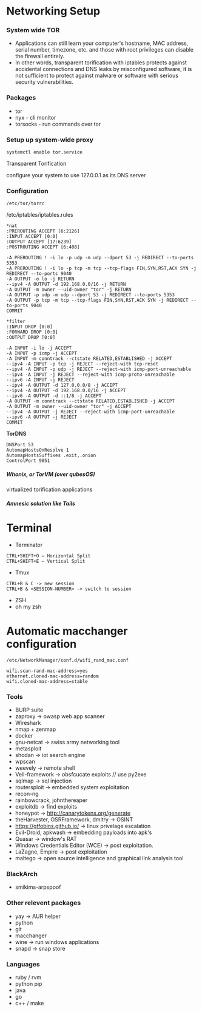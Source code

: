 # Networking Setup

### System wide TOR

* Applications can still learn your computer's hostname, MAC address, serial number, timezone, etc. and those with root privileges can disable the firewall entirely.
*  In other words, transparent torification with iptables protects against accidental connections and DNS leaks by misconfigured software, it is not sufficient to protect against malware or software with serious security vulnerabilities.

### Packages

* tor
* nyx - cli monitor
* torsocks - run commands over tor

### Setup up system-wide proxy

```
systemctl enable tor.service
```

Transparent Torification

configure your system to use 127.0.0.1 as its DNS server 

### Configuration

```
/etc/tor/torrc
```

/etc/iptables/iptables.rules

```
*nat
:PREROUTING ACCEPT [6:2126]
:INPUT ACCEPT [0:0]
:OUTPUT ACCEPT [17:6239]
:POSTROUTING ACCEPT [6:408]

-A PREROUTING ! -i lo -p udp -m udp --dport 53 -j REDIRECT --to-ports 5353
-A PREROUTING ! -i lo -p tcp -m tcp --tcp-flags FIN,SYN,RST,ACK SYN -j REDIRECT --to-ports 9040
-A OUTPUT -o lo -j RETURN
--ipv4 -A OUTPUT -d 192.168.0.0/16 -j RETURN
-A OUTPUT -m owner --uid-owner "tor" -j RETURN
-A OUTPUT -p udp -m udp --dport 53 -j REDIRECT --to-ports 5353
-A OUTPUT -p tcp -m tcp --tcp-flags FIN,SYN,RST,ACK SYN -j REDIRECT --to-ports 9040
COMMIT

*filter
:INPUT DROP [0:0]
:FORWARD DROP [0:0]
:OUTPUT DROP [0:0]

-A INPUT -i lo -j ACCEPT
-A INPUT -p icmp -j ACCEPT
-A INPUT -m conntrack --ctstate RELATED,ESTABLISHED -j ACCEPT
--ipv4 -A INPUT -p tcp -j REJECT --reject-with tcp-reset
--ipv4 -A INPUT -p udp -j REJECT --reject-with icmp-port-unreachable
--ipv4 -A INPUT -j REJECT --reject-with icmp-proto-unreachable
--ipv6 -A INPUT -j REJECT
--ipv4 -A OUTPUT -d 127.0.0.0/8 -j ACCEPT
--ipv4 -A OUTPUT -d 192.168.0.0/16 -j ACCEPT
--ipv6 -A OUTPUT -d ::1/8 -j ACCEPT
-A OUTPUT -m conntrack --ctstate RELATED,ESTABLISHED -j ACCEPT
-A OUTPUT -m owner --uid-owner "tor" -j ACCEPT
--ipv4 -A OUTPUT -j REJECT --reject-with icmp-port-unreachable
--ipv6 -A OUTPUT -j REJECT
COMMIT
```

**TorDNS** 

```
DNSPort 53
AutomapHostsOnResolve 1
AutomapHostsSuffixes .exit,.onion
ControlPort 9051
```

##### Whonix, or TorVM (over qubesOS)

virtualized torification applications

##### Amnesic solution like Tails

# Terminal

* Terminator

```
CTRL+SHIFT+O – Horizontal Split
CTRL+SHIFT+E – Vertical Split
```

* Tmux 

```
CTRL+B & C -> new session
CTRL+B & <SESSION-NUMBER> -> switch to session
```

* ZSH
* oh my zsh

# Automatic macchanger configuration

```
/etc/NetworkManager/conf.d/wifi_rand_mac.conf

wifi.scan-rand-mac-address=yes
ethernet.cloned-mac-address=random
wifi.cloned-mac-address=stable
```

### Tools

* BURP suite
* zaproxy -> owasp web app scanner
* Wireshark
* nmap + zenmap
* docker
* gnu-netcat -> swiss army networking tool
* metasploit
* shodan -> iot search engine
* wpscan
* weevely -> remote shell
* Veil-framework -> obsfcucate exploits // use py2exe
* sqlmap -> sql injection
* routersploit -> embedded system exploitation
* recon-ng
* rainbowcrack, johnthereaper
* exploitdb -> find exploits
* honeypot -> http://canarytokens.org/generate
* theHarvester, OSRFramework, dmitry -> OSINT
* https://gtfobins.github.io/ -> linux privelage escalation
* Evil-Droid, apkwash -> embedding payloads into apk's
* Quasar -> window's RAT
* Windows Credentials Editor (WCE) -> post exploitation.
* LaZagne, Empire -> post exploitation
* maltego -> open source intelligence and graphical link analysis tool 

### BlackArch

* smikims-arpspoof

### Other relevent packages

* yay -> AUR helper
* python
* git
* macchanger
* wine -> run windows applications
* snapd -> snap store

### Languages

* ruby / rvm
* python pip
* java
* go
* c++ / make